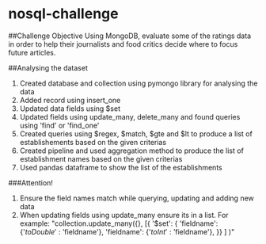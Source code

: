 # nosql-challenge

##Challenge Objective
Using MongoDB, evaluate some of the ratings data in order to help their journalists and food critics decide where to focus future articles.

##Analysing the dataset
1. Created database and collection using pymongo library for analysing the data
2. Added record using insert_one
3. Updated data fields using $set
4. Updated fields using update_many, delete_many and found queries using 'find' or 'find_one'
5. Created queries using $regex, $match, $gte and $lt to produce a list of establishements based on the given criterias
6. Created pipeline and used aggregation method to produce the list of establishment names based on the given criterias 
7. Used pandas dataframe to show the list of the establishments 

###Attention!
1. Ensure the field names match while querying, updating and adding new data
2. When updating fields using update_many ensure its in a list. 
For example: 
            "collection.update_many({},
            [{ '$set': {
                'fieldname': {'$toDouble': '$fieldname'},
                'fieldname': {'$toInt': '$fieldname'},
                }} ]
                )"

